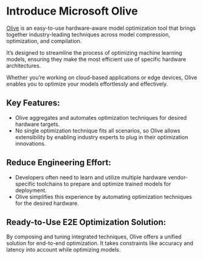 # **Introduce Microsoft Olive**

[Olive](https://github.com/microsoft/OLive) is an easy-to-use hardware-aware model optimization tool that brings together industry-leading techniques across model compression, optimization, and compilation.

It’s designed to streamline the process of optimizing machine learning models, ensuring they make the most efficient use of specific hardware architectures.

Whether you’re working on cloud-based applications or edge devices, Olive enables you to optimize your models effortlessly and effectively.

## Key Features:
- Olive aggregates and automates optimization techniques for desired hardware targets.
- No single optimization technique fits all scenarios, so Olive allows extensibility by enabling industry experts to plug in their optimization innovations.

## Reduce Engineering Effort:
- Developers often need to learn and utilize multiple hardware vendor-specific toolchains to prepare and optimize trained models for deployment.
- Olive simplifies this experience by automating optimization techniques for the desired hardware.

## Ready-to-Use E2E Optimization Solution:

By composing and tuning integrated techniques, Olive offers a unified solution for end-to-end optimization.
It takes constraints like accuracy and latency into account while optimizing models.